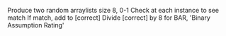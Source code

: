 Produce two random arraylists size 8, 0-1
Check at each instance to see match
If match, add to [correct]
Divide [correct] by 8 for BAR, 'Binary Assumption Rating'
